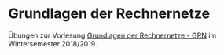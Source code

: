 # Grundlagen der Rechnernetze

Übungen zur Vorlesung [Grundlagen der Rechnernetze - GRN](https://www.uni-ulm.de/en/in/vs/teach/grn/) im Wintersemester 2018/2019.



